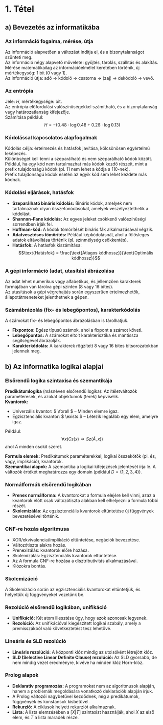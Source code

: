 # 1. Tétel
## a) Bevezetés az informatikába
### Az információ fogalma, mérése, útja

Az információ alapvetően a változást indítja el, és a bizonytalanságot szünteti meg.  
Az információ négy alapvető művelete: gyűjtés, tárolás, szállítás és alakítás.  
Mérése matematikailag az információelmélet keretében történik, új mértékegység: 1 bit (0 vagy 1).  
Az információ útja: adó → kódoló → csatorna → (zaj) → dekódoló → vevő.  

### Az entrópia

Jele: $H$, mértékegysége: bit.  
Az entrópia előfordulási valószínűségekkel számítható, és a bizonytalanság vagy határozatlanság kifejezője.  
Számítása például: 
$$H = -(0.48 \cdot \log 0.48 + 0.26 \cdot \log 0.13)$$  

### Kódolással kapcsolatos alapfogalmak

Kódolás célja: értelmezés és hatásfok javítása, kölcsönösen egyértelmű leképezés.  
Különbséget kell tenni a szeparálható és nem szeparálható kódok között. Például, ha egy kód nem tartalmazhat más kódok kezdő részeit, mint a prefix tulajdonságú kódok (pl. 11 nem lehet a kódja a 110-nek).  
Prefix tulajdonságú kódok esetén az egyik kód sem lehet kezdete más kódnak.

### Kódolási eljárások, hatásfok

- **Szeparálható bináris kódolás:** Bináris kódok, amelyek nem tartalmaznak olyan összefonódásokat, amelyek veszélyeztethetik a kódolást.
- **Shannon-Fano kódolás:** Az egyes jeleket csökkenő valószínűségi sorrendben írják fel.
- **Huffman-kód:** A kódok tömörítését bináris fák alkalmazásával végzik.
- **Adatvesztéses tömörítés:** Például képkódolásnál, ahol a fölösleges adatok eltávolítása történik (pl. színmélység csökkentés).
- **Hatásfok:** A hatásfok kiszámítása:
$$\text{Hatásfok} = \frac{\text{Átlagos kódhossz}}{\text{Optimális kódhossz}}$$  

### A gépi információ (adat, utasítás) ábrázolása

Az adat lehet numerikus vagy alfabetikus, és jellemzően karakterek formájában van tárolva gépi szinten (8 vagy 16 bites).  
Az utasítások a gépi végrehajtás során egyszerűen értelmezhetők, állapotátmeneteket jelenthetnek a gépen.

### Számábrázolás (fix- és lebegőpontos), karakterkódolás

A számokat fix- és lebegőpontos ábrázolásban is tárolhatjuk.  
- **Fixpontos:** Egész típusú számok, ahol a fixpont a számot követi.  
- **Lebegőpontos:** A számokat eltolt karakterisztika és mantissza segítségével ábrázolják.  
- **Karakterkódolás:** A karakterek rögzített 8 vagy 16 bites bitsorozatokban jelennek meg.

## b) Az informatika logikai alapjai
### Elsőrendű logika szintaxisa és szemantikája

**Predikátumlogika** (másnéven elsőrendű logika): Az ítéletváltozók paraméteresek, és azokat objektumok (terek) képviselik.  
**Kvantorok:**  
- Univerzális kvantor: $ \forall $ – Minden elemre igaz.  
- Egzisztenciális kvantor: $ \exists $ – Létezik legalább egy elem, amelyre igaz.  

Például:
$$\forall x (Cs(x) \Rightarrow Sz(Á,x))$$
ahol $Á$ minden csokit szeret.

**Formula elemek:** Predikátumok paraméterekkel, logikai összekötők (pl. és, vagy, implikáció), kvantorok.  
**Szemantikai alapok:** A szemantika a logikai kifejezések jelentését írja le. A változók értékét meghatározza egy domain (például $D = \{1, 2, 3, 4\}$).

### Normálformák elsőrendű logikában

- **Prenex normálforma:** A kvantorokat a formula elejére kell vinni, azaz a kvantorok előtt csak változótiszta alakban kell elhelyezni a formula többi részét.
- **Skolemizálás:** Az egzisztenciális kvantorok eltüntetése új függvények bevezetésével történik.

### CNF-re hozás algoritmusa

- XOR/ekvivalencia/implikáció eltüntetése, negációk bevezetése.
- Változótiszta alakra hozás.
- Prenexizálás: kvantorok előre hozása.
- Skolemizálás: Egzisztenciális kvantorok eltüntetése.
- Az $A$ formula CNF-re hozása a disztributivitás alkalmazásával.
- Klózokra bontás.

### Skolemizáció

A Skolemizáció során az egzisztenciális kvantorokat eltüntetjük, és helyettük új függvényeket vezetünk be.

### Rezolúció elsőrendű logikában, unifikáció

- **Unifikáció:** Két atom illesztése úgy, hogy azok azonosak legyenek.
- **Rezolúció:** Az unifikációval kiegészített logikai szabály, amely a premisszákból való következtetést tesz lehetővé.

### Lineáris és SLD rezolúció

- **Lineáris rezolúció:** A központi klóz mindig az utolsóként létrejött klóz.
- **SLD (Selective Linear Definite Clause) rezolúció:** Az SLD gyorsabb, de nem mindig vezet eredményre, kivéve ha minden klóz Horn-klóz.

### Prolog alapok

- **Deklaratív programozás:** A programokat nem az algoritmusok alapján, hanem a problémák megoldására vonatkozó deklarációk alapján írjuk.
- A Prolog változói nagybetűvel kezdődnek, míg a predikátumok, függvények és konstansok kisbetűvel.
- **Rekurzió:** A ciklusok helyett rekurziót alkalmaznak.
- **Lista:** A lista elemzésében a $[X|T]$ szintaxist használják, ahol $X$ az első elem, és $T$ a lista maradék része.
